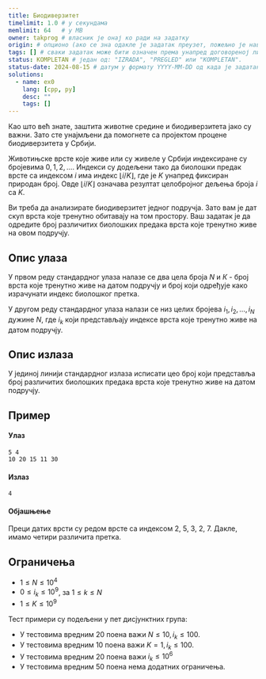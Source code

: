 ```yaml
---
title: Биодиверзитет
timelimit: 1.0 # у секундама
memlimit: 64   # y MB
owner: takprog # власник је онај ко ради на задатку
origin: # опционо (ако се зна одакле је задатак преузет, пожељно је навести извор)
tags: [] # сваки задатак може бити означен према унапред договореној листи ознака
status: KOMPLETAN # један од: "IZRADA", "PREGLED" или "KOMPLETAN".
status-date: 2024-08-15 # датум у формату YYYY-MM-DD од када је задатак у наведеном статусу
solutions:
  - name: ex0
    lang: [cpp, py]
    desc: ""
    tags: []
---
```


Као што већ знате, заштита животне средине и биодиверзитета јако су важни. Зато сте унајмљени да помогнете са пројектом процене биодиверзитета у Србији.

Животињске врсте које живе или су живеле у Србији индексиране су бројевима $0, 1, 2, ...$. Индекси су додељени тако да биолошки предак врсте са индексом $i$ има индекс $\lfloor i/K\rfloor$, где је $K$ унапред фиксиран природан број. Овде $\lfloor i/K\rfloor$ означава резултат целобројног дељења броја $i$ са $K$.

Ви треба да анализирате биодиверзитет једног подручја. Зато вам је дат скуп врста које тренутно обитавају на том простору. Ваш задатак је да одредите број различитих биолошких предака врста које тренутно живе на овом подручју.

## Опис улаза
У првом реду стандардног улаза налазе се два цела броја $N$ и $К$ - број врста које тренутно живе на датом подручју и број који одређује како израчунати индекс биолошког претка.

У другом реду стандардног улаза налази се низ целих бројева $i_1,  i_2, \ldots, i_N$ дужине $N$, где $i_k$ који представљају индексе врста које тренутно живе на датом подручју. 

## Опис излаза
У јединој линији стандардног излаза исписати цео броj који представља број различитих биолошких предака врста које тренутно живе на датом подручју. 

## Пример 
#### Улаз
```
5 4
10 20 15 11 30
```

#### Излаз
```
4
```

#### Објашњење
Преци датих врсти су редом врсте са индексом 2, 5, 3, 2, 7. Дакле, имамо четири различита претка.


## Ограничења

- $1 \leq N \leq 10^4$
- $0 \leq i_k \leq 10^9$, за $1 \leq k \leq N$
- $1 \leq K \leq 10^9$

Тест примери су подељени у пет дисјунктних група:

- У тестовима вредним 20 поена важи $N \leq 10, i_k\leq 100$.
- У тестовима вредним 10 поена важи $K=1, i_k\leq 100$.
- У тестовима вредним 20 поена важи $i_k\leq 10^6$
- У тестовима вредним 50 поена нема додатних ограничења.
